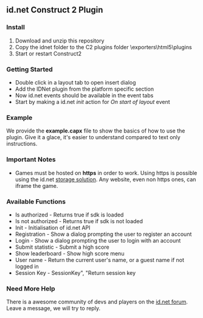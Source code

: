 ## id.net Construct 2 Plugin

### Install
1. Download and unzip this repository
2. Copy the idnet folder to the C2 plugins folder <install path>\exporters\html5\plugins
2. Start or restart Construct2

### Getting Started
- Double click in a layout tab to open insert dialog
- Add the IDNet plugin from the platform specific section
- Now id.net events should be available in the event tabs
- Start by making a id.net _init_ action for _On start of layout_ event

### Example

We provide the <b>example.capx</b> file to show the basics of how to use the plugin. Give it a glace, it's easier to understand compared to text only instructions.

### Important Notes
- Games must be hosted on <b>https</b> in order to work. Using https is possible using the id.net <a href="http://dev.id.net/docs/storage/">storage solution</a>. Any website, even non https ones, can iframe the game.

### Available Functions
- Is authorized - Returns true if sdk is loaded
- Is not authorized - Returns true if sdk is not loaded
- Init - Initialisation of id.net API
- Registration - Show a dialog prompting the user to register an account
- Login - Show a dialog prompting the user to login with an account
- Submit statistic - Submit a high score
- Show leaderboard - Show high score menu
- User name - Return the current user's name, or a guest name if not logged in
- Session Key - SessionKey", "Return session key

### Need More Help

There is a awesome community of devs and players on the <a href="https://forum.id.net/">id.net forum</a>. Leave a message, we will try to reply.

